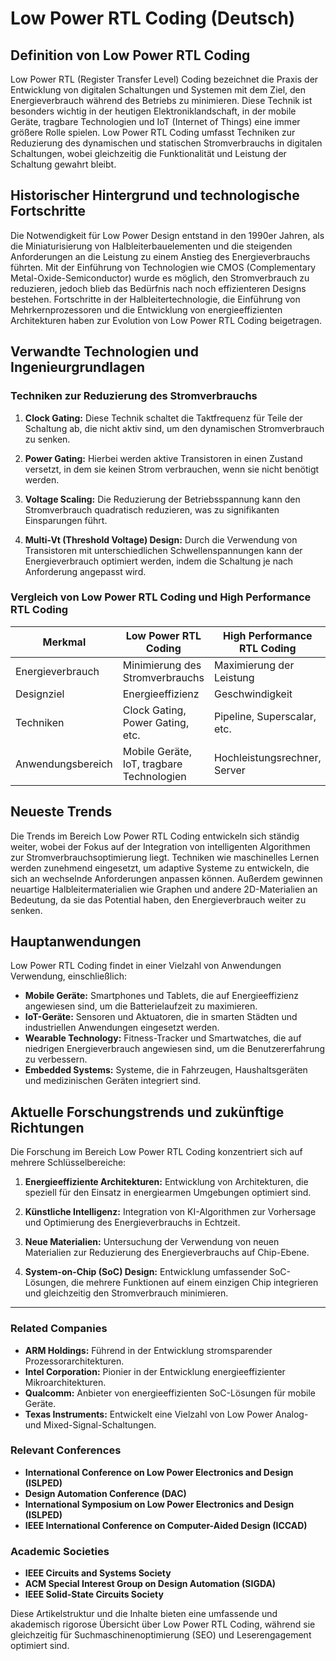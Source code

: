 # Low Power RTL Coding (Deutsch)

## Definition von Low Power RTL Coding

Low Power RTL (Register Transfer Level) Coding bezeichnet die Praxis der Entwicklung von digitalen Schaltungen und Systemen mit dem Ziel, den Energieverbrauch während des Betriebs zu minimieren. Diese Technik ist besonders wichtig in der heutigen Elektroniklandschaft, in der mobile Geräte, tragbare Technologien und IoT (Internet of Things) eine immer größere Rolle spielen. Low Power RTL Coding umfasst Techniken zur Reduzierung des dynamischen und statischen Stromverbrauchs in digitalen Schaltungen, wobei gleichzeitig die Funktionalität und Leistung der Schaltung gewahrt bleibt.

## Historischer Hintergrund und technologische Fortschritte

Die Notwendigkeit für Low Power Design entstand in den 1990er Jahren, als die Miniaturisierung von Halbleiterbauelementen und die steigenden Anforderungen an die Leistung zu einem Anstieg des Energieverbrauchs führten. Mit der Einführung von Technologien wie CMOS (Complementary Metal-Oxide-Semiconductor) wurde es möglich, den Stromverbrauch zu reduzieren, jedoch blieb das Bedürfnis nach noch effizienteren Designs bestehen. Fortschritte in der Halbleitertechnologie, die Einführung von Mehrkernprozessoren und die Entwicklung von energieeffizienten Architekturen haben zur Evolution von Low Power RTL Coding beigetragen.

## Verwandte Technologien und Ingenieurgrundlagen

### Techniken zur Reduzierung des Stromverbrauchs

1. **Clock Gating:** Diese Technik schaltet die Taktfrequenz für Teile der Schaltung ab, die nicht aktiv sind, um den dynamischen Stromverbrauch zu senken.
  
2. **Power Gating:** Hierbei werden aktive Transistoren in einen Zustand versetzt, in dem sie keinen Strom verbrauchen, wenn sie nicht benötigt werden.

3. **Voltage Scaling:** Die Reduzierung der Betriebsspannung kann den Stromverbrauch quadratisch reduzieren, was zu signifikanten Einsparungen führt.

4. **Multi-Vt (Threshold Voltage) Design:** Durch die Verwendung von Transistoren mit unterschiedlichen Schwellenspannungen kann der Energieverbrauch optimiert werden, indem die Schaltung je nach Anforderung angepasst wird.

### Vergleich von Low Power RTL Coding und High Performance RTL Coding

| Merkmal                  | Low Power RTL Coding              | High Performance RTL Coding        |
|--------------------------|-----------------------------------|------------------------------------|
| Energieverbrauch         | Minimierung des Stromverbrauchs    | Maximierung der Leistung           |
| Designziel               | Energieeffizienz                   | Geschwindigkeit                    |
| Techniken                | Clock Gating, Power Gating, etc. | Pipeline, Superscalar, etc.       |
| Anwendungsbereich        | Mobile Geräte, IoT, tragbare Technologien | Hochleistungsrechner, Server    |

## Neueste Trends

Die Trends im Bereich Low Power RTL Coding entwickeln sich ständig weiter, wobei der Fokus auf der Integration von intelligenten Algorithmen zur Stromverbrauchsoptimierung liegt. Techniken wie maschinelles Lernen werden zunehmend eingesetzt, um adaptive Systeme zu entwickeln, die sich an wechselnde Anforderungen anpassen können. Außerdem gewinnen neuartige Halbleitermaterialien wie Graphen und andere 2D-Materialien an Bedeutung, da sie das Potential haben, den Energieverbrauch weiter zu senken.

## Hauptanwendungen

Low Power RTL Coding findet in einer Vielzahl von Anwendungen Verwendung, einschließlich:

- **Mobile Geräte:** Smartphones und Tablets, die auf Energieeffizienz angewiesen sind, um die Batterielaufzeit zu maximieren.
- **IoT-Geräte:** Sensoren und Aktuatoren, die in smarten Städten und industriellen Anwendungen eingesetzt werden.
- **Wearable Technology:** Fitness-Tracker und Smartwatches, die auf niedrigen Energieverbrauch angewiesen sind, um die Benutzererfahrung zu verbessern.
- **Embedded Systems:** Systeme, die in Fahrzeugen, Haushaltsgeräten und medizinischen Geräten integriert sind.

## Aktuelle Forschungstrends und zukünftige Richtungen

Die Forschung im Bereich Low Power RTL Coding konzentriert sich auf mehrere Schlüsselbereiche:

1. **Energieeffiziente Architekturen:** Entwicklung von Architekturen, die speziell für den Einsatz in energiearmen Umgebungen optimiert sind.
  
2. **Künstliche Intelligenz:** Integration von KI-Algorithmen zur Vorhersage und Optimierung des Energieverbrauchs in Echtzeit.

3. **Neue Materialien:** Untersuchung der Verwendung von neuen Materialien zur Reduzierung des Energieverbrauchs auf Chip-Ebene.

4. **System-on-Chip (SoC) Design:** Entwicklung umfassender SoC-Lösungen, die mehrere Funktionen auf einem einzigen Chip integrieren und gleichzeitig den Stromverbrauch minimieren.

---

### Related Companies

- **ARM Holdings:** Führend in der Entwicklung stromsparender Prozessorarchitekturen.
- **Intel Corporation:** Pionier in der Entwicklung energieeffizienter Mikroarchitekturen.
- **Qualcomm:** Anbieter von energieeffizienten SoC-Lösungen für mobile Geräte.
- **Texas Instruments:** Entwickelt eine Vielzahl von Low Power Analog- und Mixed-Signal-Schaltungen.

### Relevant Conferences

- **International Conference on Low Power Electronics and Design (ISLPED)**
- **Design Automation Conference (DAC)**
- **International Symposium on Low Power Electronics and Design (ISLPED)**
- **IEEE International Conference on Computer-Aided Design (ICCAD)**

### Academic Societies

- **IEEE Circuits and Systems Society**
- **ACM Special Interest Group on Design Automation (SIGDA)**
- **IEEE Solid-State Circuits Society**

Diese Artikelstruktur und die Inhalte bieten eine umfassende und akademisch rigorose Übersicht über Low Power RTL Coding, während sie gleichzeitig für Suchmaschinenoptimierung (SEO) und Leserengagement optimiert sind.